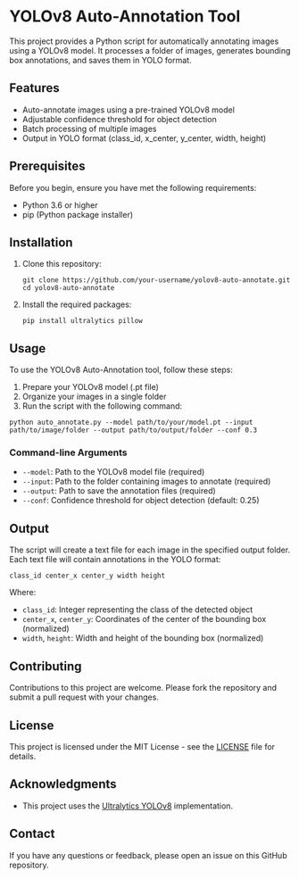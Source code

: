 # YOLOv8 Auto-Annotation Tool

This project provides a Python script for automatically annotating images using a YOLOv8 model. It processes a folder of images, generates bounding box annotations, and saves them in YOLO format.

## Features

- Auto-annotate images using a pre-trained YOLOv8 model
- Adjustable confidence threshold for object detection
- Batch processing of multiple images
- Output in YOLO format (class_id, x_center, y_center, width, height)

## Prerequisites

Before you begin, ensure you have met the following requirements:

- Python 3.6 or higher
- pip (Python package installer)

## Installation

1. Clone this repository:
   ```
   git clone https://github.com/your-username/yolov8-auto-annotate.git
   cd yolov8-auto-annotate
   ```

2. Install the required packages:
   ```
   pip install ultralytics pillow
   ```

## Usage

To use the YOLOv8 Auto-Annotation tool, follow these steps:

1. Prepare your YOLOv8 model (.pt file)
2. Organize your images in a single folder
3. Run the script with the following command:

```
python auto_annotate.py --model path/to/your/model.pt --input path/to/image/folder --output path/to/output/folder --conf 0.3
```

### Command-line Arguments

- `--model`: Path to the YOLOv8 model file (required)
- `--input`: Path to the folder containing images to annotate (required)
- `--output`: Path to save the annotation files (required)
- `--conf`: Confidence threshold for object detection (default: 0.25)

## Output

The script will create a text file for each image in the specified output folder. Each text file will contain annotations in the YOLO format:

```
class_id center_x center_y width height
```

Where:
- `class_id`: Integer representing the class of the detected object
- `center_x`, `center_y`: Coordinates of the center of the bounding box (normalized)
- `width`, `height`: Width and height of the bounding box (normalized)

## Contributing

Contributions to this project are welcome. Please fork the repository and submit a pull request with your changes.

## License

This project is licensed under the MIT License - see the [LICENSE](LICENSE) file for details.

## Acknowledgments

- This project uses the [Ultralytics YOLOv8](https://github.com/ultralytics/ultralytics) implementation.

## Contact

If you have any questions or feedback, please open an issue on this GitHub repository.
